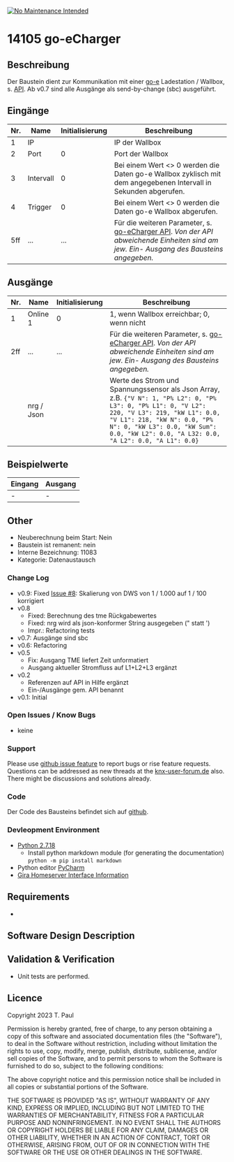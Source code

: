 [![No Maintenance Intended](http://unmaintained.tech/badge.svg)](http://unmaintained.tech/)
# 14105 go-eCharger

## Beschreibung 

Der Baustein dient zur Kommunikation mit einer [go-e](https://go-e.co/) Ladestation / Wallbox, s. [API](https://github.com/goecharger/go-eCharger-API-v1).
Ab v0.7 sind alle Ausgänge als send-by-change (sbc) ausgeführt.

## Eingänge

| Nr. | Name      | Initialisierung | Beschreibung                                                                                                                                                                               |
|-----|-----------|-----------------|--------------------------------------------------------------------------------------------------------------------------------------------------------------------------------------------|
| 1   | IP        |                 | IP der Wallbox                                                                                                                                                                             |
| 2   | Port      | 0               | Port der Wallbox                                                                                                                                                                           |
| 3   | Intervall | 0               | Bei einem Wert <> 0 werden die Daten go-e Wallbox zyklisch mit dem angegebenen Intervall in Sekunden abgerufen.                                                                            |
| 4   | Trigger   | 0               | Bei einem Wert <> 0 werden die Daten go-e Wallbox abgerufen.                                                                                                                               |
| 5ff | ...       | ...             | Für die weiteren Parameter, s. [go-eCharger API](https://github.com/goecharger/go-eCharger-API-v1). *Von der API abweichende Einheiten sind am jew. Ein- Ausgang des Bausteins angegeben.* |

## Ausgänge

| Nr. | Name       | Initialisierung | Beschreibung                                                                                                                                                                                                                                                             |
|-----|------------|-----------------|--------------------------------------------------------------------------------------------------------------------------------------------------------------------------------------------------------------------------------------------------------------------------|
| 1   | Online 1   | 0               | 1, wenn Wallbox erreichbar; 0, wenn nicht                                                                                                                                                                                                                                |
| 2ff | ...        | ...             | Für die weiteren Parameter, s. [go-eCharger API](https://github.com/goecharger/go-eCharger-API-v1). *Von der API abweichende Einheiten sind am jew. Ein- Ausgang des Bausteins angegeben.*                                                                               |
|     | nrg / Json |                 | Werte des Strom und Spannungssensor als Json Array, z.B. `{"V N": 1, "P% L2": 0, "P% L3": 0, "P% L1": 0, "V L2": 220, "V L3": 219, "kW L1": 0.0, "V L1": 218, "kW N": 0.0, "P% N": 0, "kW L3": 0.0, "kW Sum": 0.0, "kW L2": 0.0, "A L32: 0.0, "A L2": 0.0, "A L1": 0.0}` |

## Beispielwerte

| Eingang | Ausgang |
|---------|---------|
| -       | -       |


## Other

- Neuberechnung beim Start: Nein
- Baustein ist remanent: nein
- Interne Bezeichnung: 11083
- Kategorie: Datenaustausch

### Change Log

- v0.9: Fixed [Issue #8](https://github.com/En3rGy/14105_go-eCharger/issues/8): Skalierung von DWS von 1 / 1.000 auf 1 / 100 korrigiert
- v0.8
  - Fixed: Berechnung des tme Rückgabewertes
  - Fixed: nrg wird als json-konformer String ausgegeben (" statt ')
  - Impr.: Refactoring tests
- v0.7: Ausgänge sind sbc 
- v0.6: Refactoring
- v0.5
    - Fix: Ausgang TME liefert Zeit unformatiert
    - Ausgang aktueller Stromfluss auf L1+L2+L3 ergänzt
- v0.2
    - Referenzen auf API in Hilfe ergänzt
    - Ein-/Ausgänge gem. API benannt
- v0.1: Initial


### Open Issues / Know Bugs

- keine

### Support

Please use [github issue feature](https://github.com/En3rGy/14108_tibber/issues) to report bugs or rise feature requests.
Questions can be addressed as new threads at the [knx-user-forum.de](https://knx-user-forum.de) also. There might be discussions and solutions already.


### Code

Der Code des Bausteins befindet sich auf [github](https://github.com/En3rGy/14105_go-eCharger).

### Devleopment Environment

- [Python 2.7.18](https://www.python.org/download/releases/2.7/)
    - Install python markdown module (for generating the documentation) `python -m pip install markdown`
- Python editor [PyCharm](https://www.jetbrains.com/pycharm/)
- [Gira Homeserver Interface Information](http://www.hs-help.net/hshelp/gira/other_documentation/Schnittstelleninformationen.zip)


## Requirements
-

## Software Design Description


## Validation & Verification
- Unit tests are performed.

## Licence

Copyright 2023 T. Paul

Permission is hereby granted, free of charge, to any person obtaining a copy of this software and associated documentation files (the "Software"), to deal in the Software without restriction, including without limitation the rights to use, copy, modify, merge, publish, distribute, sublicense, and/or sell copies of the Software, and to permit persons to whom the Software is furnished to do so, subject to the following conditions:

The above copyright notice and this permission notice shall be included in all copies or substantial portions of the Software.

THE SOFTWARE IS PROVIDED "AS IS", WITHOUT WARRANTY OF ANY KIND, EXPRESS OR IMPLIED, INCLUDING BUT NOT LIMITED TO THE WARRANTIES OF MERCHANTABILITY, FITNESS FOR A PARTICULAR PURPOSE AND NONINFRINGEMENT. IN NO EVENT SHALL THE AUTHORS OR COPYRIGHT HOLDERS BE LIABLE FOR ANY CLAIM, DAMAGES OR OTHER LIABILITY, WHETHER IN AN ACTION OF CONTRACT, TORT OR OTHERWISE, ARISING FROM, OUT OF OR IN CONNECTION WITH THE SOFTWARE OR THE USE OR OTHER DEALINGS IN THE SOFTWARE.
